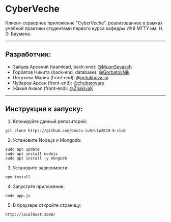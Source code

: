# CyberVeche
Клиент-серверное приложение "CyberVeche", реализованное в рамках учебной практики студентами первого курса кафедры ИУ9 МГТУ им. Н. Э. Баумана.
***

## Разработчик:
   * Зайцев Арсений (teamlead, back-end): [@MuonSevasch](https://github.com/MuonSevasch)
   * Горбатов Никита (back-end, database): [@GorbatovNik](https://github.com/GorbatovNik)
   *  Петухова Мария (front-end): [@petukhova-m](https://github.com/petukhova-m)
   * Чубаров Арсен (front-end): [@chubarovars](https://github.com/chubarovars)
   * Жакия Акжол (front-end): [@ZhakiyaK](https://github.com/ZhakiyaK)
***
## Инструкция к запуску:
1. Клонируйте данный репозиторий:
```
git clone https://github.com/bmstu-iu9/utp2020-6-chat
```
2. Установите Node.js и Mongodb:
```
sudo apt update
sudo apt install nodejs
sudo apt install -y mongodb
```
3. Установите зависимости:
```
npm install
```
4. Запустите приложение:
```
node app.js
```
5. В браузере откройте страницу:
```
http://localhost:3000/
```
